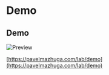 # Demo

## Demo

![Preview](preview.jpeg)

[https://pavelmazhuga.com/lab/demo](https://pavelmazhuga.com/lab/demo)
